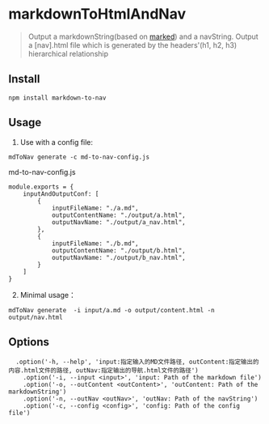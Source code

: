 # markdownToHtmlAndNav
>  Output a markdownString(based on [marked](https://github.com/chjj/marked)) and a navString.
>  Output a [nav].html file which is generated by the headers'(h1, h2, h3) hierarchical relationship 
## Install
```
npm install markdown-to-nav
```

## Usage
1. Use with a config file:  
```
mdToNav generate -c md-to-nav-config.js
```
md-to-nav-config.js
```
module.exports = {
    inputAndOutputConf: [
        {
            inputFileName: "./a.md",
            outputContentName: "./output/a.html",
            outputNavName: "./output/a_nav.html",
        },
        {
            inputFileName: "./b.md",
            outputContentName: "./output/b.html",
            outputNavName: "./output/b_nav.html",
        }
    ]
}

```
2. Minimal usage：  
```
mdToNav generate  -i input/a.md -o output/content.html -n output/nav.html
```
## Options
```
  .option('-h, --help', 'input:指定输入的MD文件路径, outContent:指定输出的内容.html文件的路径, outNav:指定输出的导航.html文件的路径')
    .option('-i, --input <input>', 'input: Path of the markdown file')
    .option('-o, --outContent <outContent>', 'outContent: Path of the markdownString')
    .option('-n, --outNav <outNav>', 'outNav: Path of the navString')
    .option('-c, --config <config>', 'config: Path of the config file')
```

